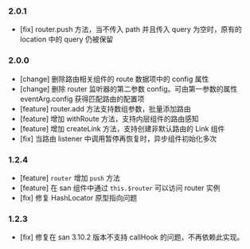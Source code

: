 ### 2.0.1

- [fix] router.push 方法，当不传入 path 并且传入 query 为空时，原有的 location 中的 query 仍被保留


### 2.0.0

- [change] 删除路由相关组件的 route 数据项中的 config 属性
- [change] 删除 router 监听器的第二参数 config。可由第一参数的属性 eventArg.config 获得匹配路由的配置项
- [feature] router.add 方法支持数组参数，批量添加路由
- [feature] 增加 withRoute 方法，支持内层组件的路由感知
- [feature] 增加 createLink 方法，支持创建非默认路由的 Link 组件
- [fix] 当路由 listener 中调用暂停再恢复时，异步组件初始化多次

### 1.2.4

- [feature] `router` 增加 `push` 方法
- [feature] 在 san 组件中通过 `this.$router` 可以访问 router 实例
- [fix] 修复 HashLocator 原型指向问题

### 1.2.3

- [fix] 修复在 san 3.10.2 版本不支持 callHook 的问题，不再依赖此实现。
